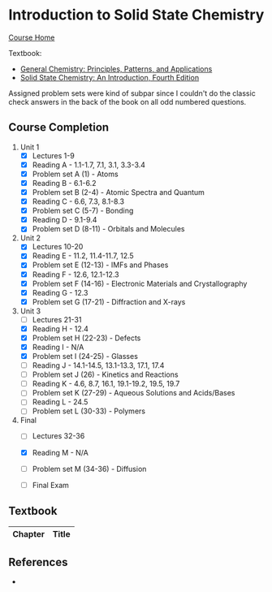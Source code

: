 # Introduction to Solid State Chemistry

[Course Home](https://ocw.mit.edu/courses/materials-science-and-engineering/3-091-introduction-to-solid-state-chemistry-fall-2018/)

Textbook: 
- [General Chemistry: Principles, Patterns, and Applications](https://saylordotorg.github.io/text_general-chemistry-principles-patterns-and-applications-v1.0/index.html)
- [Solid State Chemistry: An Introduction, Fourth Edition](https://isbnsearch.org/isbn/9781439847909)

Assigned problem sets were kind of subpar since I couldn't do the classic check answers
in the back of the book on all odd numbered questions.


## Course Completion
1. Unit 1
   - [x] Lectures 1-9
   - [x] Reading A - 1.1-1.7, 7.1, 3.1, 3.3-3.4
   - [x] Problem set A (1) - Atoms
   - [x] Reading B - 6.1-6.2
   - [x] Problem set B (2-4) - Atomic Spectra and Quantum
   - [x] Reading C - 6.6, 7.3, 8.1-8.3
   - [x] Problem set C (5-7) - Bonding
   - [x] Reading D - 9.1-9.4
   - [x] Problem set D (8-11) - Orbitals and Molecules
2. Unit 2
   - [x] Lectures 10-20
   - [x] Reading E - 11.2, 11.4-11.7, 12.5
   - [x] Problem set E (12-13) - IMFs and Phases
   - [x] Reading F - 12.6, 12.1-12.3
   - [x] Problem set F (14-16) - Electronic Materials and Crystallography
   - [x] Reading G - 12.3
   - [x] Problem set G (17-21) - Diffraction and X-rays
3. Unit 3
   - [ ] Lectures 21-31
   - [x] Reading H - 12.4
   - [x] Problem set H (22-23) - Defects
   - [x] Reading I - N/A
   - [x] Problem set I (24-25) - Glasses
   - [ ] Reading J - 14.1-14.5, 13.1-13.3, 17.1, 17.4
   - [ ] Problem set J (26) - Kinetics and Reactions
   - [ ] Reading K - 4.6, 8.7, 16.1, 19.1-19.2, 19.5, 19.7
   - [ ] Problem set K (27-29) - Aqueous Solutions and Acids/Bases
   - [ ] Reading L - 24.5
   - [ ] Problem set L (30-33) - Polymers
4. Final
   - [ ] Lectures 32-36
   - [x] Reading M - N/A
   - [ ] Problem set M (34-36) - Diffusion
   - [ ] Final Exam


## Textbook
| Chapter | Title                                      |
| ------- | ------------------------------------------ | 


## References
- 